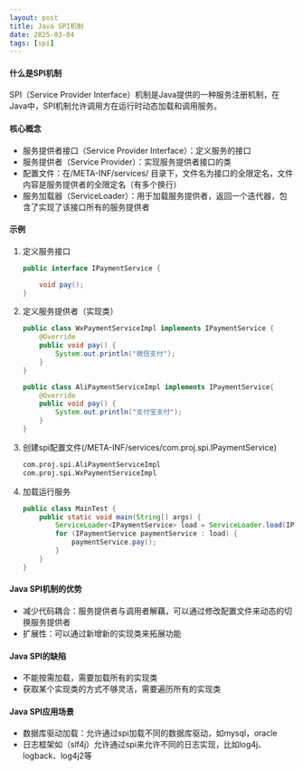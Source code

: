 ```yaml
---
layout: post
title: Java SPI机制
date: 2025-03-04
tags: [spi]
---
```


#### 什么是SPI机制
SPI（Service Provider Interface）机制是Java提供的一种服务注册机制，在Java中，SPI机制允许调用方在运行时动态加载和调用服务。

#### 核心概念
- 服务提供者接口（Service Provider Interface）：定义服务的接口
- 服务提供者（Service Provider）：实现服务提供者接口的类
- 配置文件：在/META-INF/services/ 目录下，文件名为接口的全限定名，文件内容是服务提供者的全限定名（有多个换行）
- 服务加载器（ServiceLoader）：用于加载服务提供者，返回一个迭代器，包含了实现了该接口所有的服务提供者

#### 示例
1. 定义服务接口
    ```java
    public interface IPaymentService {
    
        void pay();
    }
    ```
2. 定义服务提供者（实现类）
    ```java
    public class WxPaymentServiceImpl implements IPaymentService {
        @Override
        public void pay() {
            System.out.println("微信支付");
        }
    }
    
    public class AliPaymentServiceImpl implements IPaymentService{
        @Override
        public void pay() {
            System.out.println("支付宝支付");
        }
    }
    ```
3. 创建spi配置文件(/META-INF/services/com.proj.spi.IPaymentService)
    ```html
    com.proj.spi.AliPaymentServiceImpl
    com.proj.spi.WxPaymentServiceImpl
    ```
4. 加载运行服务
    ```java
    public class MainTest {
        public static void main(String[] args) {
            ServiceLoader<IPaymentService> load = ServiceLoader.load(IPaymentService.class);
            for (IPaymentService paymentService : load) {
                paymentService.pay();
            }
        }
    }
    ```

#### Java SPI机制的优势
- 减少代码耦合：服务提供者与调用者解藕，可以通过修改配置文件来动态的切换服务提供者
- 扩展性：可以通过新增新的实现类来拓展功能

#### Java SPI的缺陷
- 不能按需加载，需要加载所有的实现类
- 获取某个实现类的方式不够灵活，需要遍历所有的实现类

#### Java SPI应用场景
- 数据库驱动加载：允许通过spi加载不同的数据库驱动，如mysql，oracle
- 日志框架如（slf4j）允许通过spi来允许不同的日志实现，比如log4j、logback、log4j2等